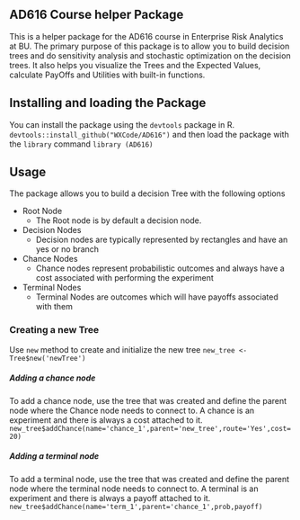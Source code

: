 ## AD616 Course helper Package
This is a helper package for the AD616 course in Enterprise Risk Analytics at BU. 
The primary purpose of this package is to allow you to build decision trees and do sensitivity analysis and stochastic optimization on the decision trees. It also helps you visualize the Trees and the Expected Values, calculate PayOffs and Utilities with built-in functions.

## Installing and loading the Package
You can install the package using the `devtools` package in R. 
`devtools::install_github("WXCode/AD616")`
and then load the package with the `library` command
`library (AD616)`

## Usage
The package allows you to build a decision Tree with the following options
- Root Node
    - The Root node is by default a decision node.
- Decision Nodes
    - Decision nodes are typically represented by rectangles and have an yes or no branch
- Chance Nodes
    - Chance nodes represent probabilistic outcomes and always have a cost associated with performing the experiment
- Terminal Nodes
    - Terminal Nodes are outcomes which will have payoffs associated with them

### Creating a new Tree
Use `new` method to create and initialize the new tree
    `new_tree <- Tree$new('newTree')`
##### Adding a chance node
To add a chance node, use the tree that was created and define the parent node where the Chance node needs to connect to. A chance is an experiment and there is always a cost attached to it. 
    `new_tree$addChance(name='chance_1',parent='new_tree',route='Yes',cost=20)`
##### Adding a terminal node
To add a terminal node, use the tree that was created and define the parent node where the terminal node needs to connect to. A terminal is an experiment and there is always a payoff attached to it. 
    `new_tree$addChance(name='term_1',parent='chance_1',prob,payoff)`



